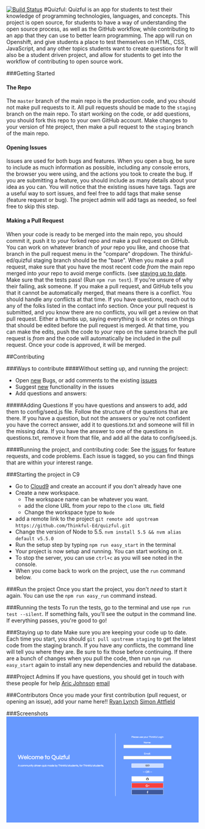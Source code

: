 [![Build Status](https://travis-ci.org/aric87/tuneful.png)](https://travis-ci.org/thinkful-ed/quizful)
#Quizful:
Quizful is an app for students to test their knowledge of programming technologies, languages, and concepts.
This project is open source, for students to have a way of understanding the open source process, as well as the GitHub workflow, while contributing to an app that they can use to better learn programming.
The app will run on Openshift, and give students a place to test themselves on HTML, CSS, JavaScript, and any other topics students want to create questions for
It will also be a student driven project, and allow for students to get into the workflow of contributing to open source work.

###Getting Started
#### The Repo
The `master` branch of the main repo is the production code, and you should not make pull requests to it. All pull requests should be made to the `staging` branch on the main repo.
To start working on the code, or add questions, you should fork this repo to your own GitHub account. Make changes to your version of hte project, then make a pull request to the `staging` branch of the main repo.

#### Opening Issues
Issues are used for both bugs and features. When you open a bug, be sure to include as much information as possible, including any console errors, the browser you were using, and the actions you took to create the bug.
If you are submitting a feature, you should include as many details about your idea as you can.
You will notice that the existing issues have tags. Tags are a useful way to sort issues, and feel free to add tags that make sense (feature request or bug). The project admin will add tags as needed, so feel free to skip this step.

#### Making a Pull Request
When your code is ready to be merged into the main repo, you should commit it, push it to _your_ forked repo and make a pull request on GitHub. You can work on whatever branch of _your_ repo you like, and choose that branch in the pull request menu in the "compare" dropdown. The thinkful-ed/quizful staging branch should be the "base".
When you make a pull request, make sure that you have the most recent code _from_ the main repo merged into _your_ repo to avoid merge conflicts. (see [staying up to date](#staying-up-to-date).
Make sure that the tests pass! (Run `npm run test`). If you're unsure of why their failing, ask someone.
If you make a pull request, and GitHub tells you that it cannot be automatically merged, that means there is a conflict. You should handle any conflicts at that time. If you have questions, reach out to any of the folks listed in the contact info section.
Once your pull request is submitted, and you know there are no conflicts, you will get a review on that pull request. Either a thumbs up, saying everything is ok or notes on things that should be edited before the pull request is merged. At that time, you can make the edits, push the code to _your_ repo on the same branch the pull request is _from_ and the code will automatically be included in the pull request.
Once your code is approved, it will be merged.

##Contributing

###Ways to contribute
####Without setting up, and running the project:
- Open [new](https://github.com/Thinkful-Ed/quizful/issues/new) Bugs, or add comments to the existing [issues](https://github.com/thinkful-ed/quizful/issues)
- Suggest [new](https://github.com/Thinkful-Ed/quizful/issues/new) functionality in the issues
- Add questions and answers:

#####Adding Questions
If you have questions and answers to add, add them to config/seed.js file. Follow the structure of the questions that are there.
If you have a question, but not the answers or you're not confident you have the correct answer, add it to questions.txt and someone will fill in the missing data.
If you have the answer to one of the questions in questions.txt, remove it from that file, and add all the data to config/seed.js.

####Running the project, and contributing code:
See the [issues](https://github.com/thinkful-ed/quizful/issues) for feature requests, and code problems. Each issue is tagged, so you can find things that are within your interest range.

###Starting the project in C9
- Go to [Cloud9](https://c9.io) and create an account if you don't already have one
- Create a new workspace.  
    - The workspace name can be whatever you want.
    -  add the clone URL from _your_ repo to the `clone URL` field
    -  Change the workspace type to `Node`
- add a remote link to the project `git remote add upstream https://github.com/Thinkful-Ed/quizful.git`
- Change the version of Node to 5.5. `nvm install 5.5 && nvm alias default v5.5.0 `
- Run the setup step by typing `npm run easy_start` in the terminal
- Your project is now setup and running. You can start working on it.
- To stop the server, you can use `ctrl+c` as you will see noted in the console.
- When you come back to work on the project, use the `run` command below.

###Run the project
Once you start the project, you don't _need_ to start it again.
You can use the `npm run easy_run` command instead.

###Running the tests
To run the tests, go to the terminal and use `npm run test --silent`. If something fails, you'll see the output in the command line. If everything passes, you're good to go!

###Staying up to date
Make sure you are keeping your code up to date.
Each time you start, you should `git pull upstream staging` to get the latest code from the staging branch.
If you have any conflicts, the command line will tell you where they are. Be sure to fix those before continuing.
If there are a bunch of changes when you pull the code, then run `npm run easy_start` again to install any new dependencies and rebuild the database.

###Project Admins
If you have questions, you should get in touch with these people for help
[Aric Johnson](https://github.com/aric87) [email](aric@thinkful.com)


###Contributors
Once you made your first contribution (pull request, or opening an issue), add your name here!!
[Ryan Lynch](https://github.com/shiftyp)
[Simon Attfield](https://github.com/OoogleBoogle)

###Screenshots
![Login Page](screenshots/login-page.png?raw=true "Login Page")
